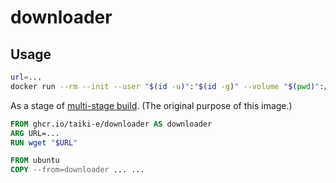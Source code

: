 # downloader

## Usage

```sh
url=...
docker run --rm --init --user "$(id -u)":"$(id -g)" --volume "$(pwd)":/checkout --workdir /checkout ghcr.io/taiki-e/downloader aria2c "$url"
```

As a stage of [multi-stage build][multi-stage-build]. (The original purpose of this image.)

```dockerfile
FROM ghcr.io/taiki-e/downloader AS downloader
ARG URL=...
RUN wget "$URL"

FROM ubuntu
COPY --from=downloader ... ...
```

[multi-stage-build]: https://docs.docker.com/develop/develop-images/multistage-build
